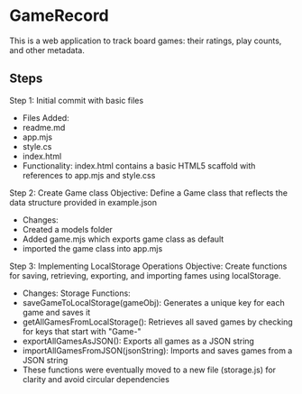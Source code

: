 # GameRecord

This is a web application to track board games: their ratings, play counts, and other metadata.

## Steps 
Step 1: Initial commit with basic files
- Files Added:
 - readme.md
 - app.mjs
 - style.cs
 - index.html
- Functionality:
index.html contains a basic HTML5 scaffold with references to app.mjs and style.css

Step 2: Create Game class
Objective: Define a Game class that reflects the data structure provided in example.json

- Changes:
 - Created a models folder
 - Added game.mjs which exports game class as default
 - imported the game class into app.mjs

Step 3: Implementing LocalStorage Operations
Objective: Create functions for saving, retrieving, exporting, and importing fames using localStorage.

- Changes:
 Storage Functions:
 - saveGameToLocalStorage(gameObj): Generates a unique key for each game and saves it
 - getAllGamesFromLocalStorage(): Retrieves all saved games by checking for keys that start with "Game-"
 - exportAllGamesAsJSON(): Exports all games as a JSON string
 - importAllGamesFromJSON(jsonString): Imports and saves games from a JSON string
- These functions were eventually moved to a new file (storage.js) for clarity and avoid circular dependencies 